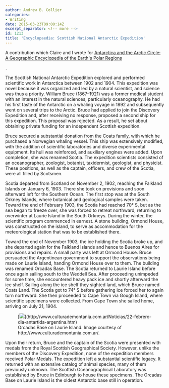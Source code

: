 ```yaml
---
author: Andrew B. Collier
categories:
- Writing
date: 2015-03-23T09:00:14Z
excerpt_separator: <!-- more -->
id: 1213
title: 'Encyclopaedia: Scottish National Antarctic Expedition'
---
```


A contribution which Claire and I wrote for [Antarctica and the Arctic Circle: A Geographic Encyclopedia of the Earth's Polar Regions](http://www.amazon.com/gp/product/B00OD83J44/ref=as_li_tl?ie=UTF8&camp=1789&creative=9325&creativeASIN=B00OD83J44&linkCode=as2&tag=exegetanalyt-20&linkId=2TV5WJPYICQMVBVQ)

<img src="http://ir-na.amazon-adsystem.com/e/ir?t=exegetanalyt-20&#038;l=as2&#038;o=1&#038;a=B00OD83J44" width="1" height="1" border="0" alt="" style="border:none !important; margin:0px !important;" />.

<!--more-->

The Scottish National Antarctic Expedition explored and performed scientific work in Antarctica between 1902 and 1904. This expedition was novel because it was organized and led by a natural scientist, and science was thus a priority. William Bruce (1867–1921) was a former medical student with an interest in the natural sciences, particularly oceanography. He had his first taste of the Antarctic on a whaling voyage in 1892 and subsequently went on several trips to the Arctic. Bruce had applied to join the Discovery Expedition and, after receiving no response, proposed a second ship for this expedition. This proposal was rejected. As a result, he set about obtaining private funding for an independent Scottish expedition.

Bruce secured a substantial donation from the Coats family, with which he purchased a Norwegian whaling vessel. This ship was extensively modified, with the addition of scientific laboratories and diverse experimental equipment. Its hull was reinforced, and auxiliary engines were added. Upon completion, she was renamed Scotia. The expedition scientists consisted of an oceanographer, zoologist, botanist, taxidermist, geologist, and physicist. These positions, as well as the captain, officers, and crew of the Scotia, were all filled by Scotsmen.

Scotia departed from Scotland on November 2, 1902, reaching the Falkland Islands on January 6, 1903. There she took on provisions and soon afterward left for the Southern Ocean. The first stop was at the South Orkney Islands, where botanical and geological samples were taken. Toward the end of February 1903, the Scotia had reached 70° S, but as the sea began to freeze over, she was forced to retreat northward, returning to overwinter at Laurie Island in the South Orkneys. During the winter, the scientific program commenced in earnest. A stone building, Ormond House, was constructed on the island, to serve as accommodation for the meteorological station that was to be established there.

Toward the end of November 1903, the ice holding the Scotia broke up, and she departed again for the Falkland Islands and hence to Buenos Aires for provisions and repairs. A small party was left at Ormond House. Bruce persuaded the Argentinean government to support the observations being made on Laurie Island, handing Ormond House over to them. The building was renamed Orcadas Base. The Scotia returned to Laurie Island before once again sailing south to the Weddell Sea. After proceeding unimpeded for some time, she encountered heavy pack ice and shortly afterward the ice shelf. Sailing along the ice shelf they sighted land, which Bruce named Coats Land. The Scotia got to 74° S before gathering ice forced her to again turn northward. She then proceeded to Cape Town via Gough Island, where scientific specimens were collected. From Cape Town she sailed home, arriving on July 21, 1904.

<figure>
[<img src="/img/2015/03/orcadas-base.jpg">](http://www.culturademontania.com.ar/Noticias/22-febrero-dia-antartida-argentina.htm)
<figcaption class="wp-caption-text">Orcadas Base on Laurie Island. Image courtesy of http://www.culturademontania.com.ar/.</figcaption>
</figure>

Upon their return, Bruce and the captain of the Scotia were presented with medals from the Royal Scottish Geographical Society. However, unlike the members of the Discovery Expedition, none of the expedition members received Polar Medals. The expedition left a substantial scientific legacy. It returned with an extensive catalog of animal species, many of them previously unknown. The Scottish Oceanographical Laboratory was established by Bruce in Edinburgh to house these specimens. The Orcadas Base on Laurie Island is the oldest Antarctic base still in operation.
